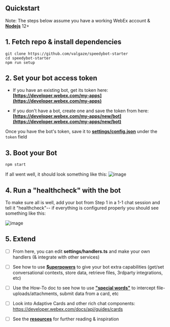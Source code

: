 ## Quickstart

Note: The steps below assume you have a working WebEx account & **[Nodejs](https://nodejs.org/en/download/)** 12+

## 1. Fetch repo & install dependencies

```
git clone https://github.com/valgaze/speedybot-starter
cd speedybot-starter
npm run setup
```

## 2. Set your bot access token

- If you have an existing bot, get its token here: **[https://developer.webex.com/my-apps](https://developer.webex.com/my-apps)**

- If you don't have a bot, create one and save the token from here: **[https://developer.webex.com/my-apps/new/bot](https://developer.webex.com/my-apps/new/bot)**

Once you have the bot's token, save it to **[settings/config.json](./settings/config.json)** under the ```token``` field

## 3. Boot your Bot

```sh
npm start
```

If all went well, it should look something like this:
![image](https://raw.githubusercontent.com/valgaze/speedybot/master/docs/assets/framework_success.png)

## 4. Run a "healthcheck" with the bot

To make sure all is well, add your bot from Step 1 in a 1-1 chat session and tell it "healthcheck"-- if everything is configured properly you should see something like this:

![image](https://raw.githubusercontent.com/valgaze/speedybot/master/docs/assets/healthcheck.gif)

## 5. Extend

- [ ] From here, you can edit **settings/handlers.ts** and make your own handlers (& integrate with other services)

- [ ] See how to use **[$uperpowers](https://github.com/valgaze/speedybot/blob/master/docs/superpowers.md)** to give your bot extra capabilities (get/set conversational contexts, store data, retrieve files, 3rdparty integrations, etc)

- [ ] Use the How-To doc to see how to use **["special words"](https://github.com/valgaze/speedybot/blob/master/docs/how-to.md#special-words)** to intercept file-uploads/attachments, submit data from a card, etc

- [ ] Look into Adaptive Cards and other rich chat components: https://developer.webex.com/docs/api/guides/cards

- [ ] See the **[resources](https://github.com/valgaze/speedybot/blob/master/docs/resources.md)** for further reading & inspiration